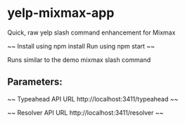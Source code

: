 # yelp-mixmax-app
Quick, raw yelp slash command enhancement for Mixmax

~~
Install using npm install
Run using npm start
~~

Runs similar to the demo mixmax slash command

## Parameters:
~~
Typeahead API URL
http://localhost:3411/typeahead
~~

~~
Resolver API URL
http://localhost:3411/resolver
~~
